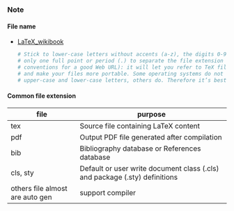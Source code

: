 ### Note
#### File name
- [LaTeX_wikibook](../../Doc/LaTeX_wikibook.pdf)
    ```bash
    # Stick to lower-case letters without accents (a-z), the digits 0-9, the hyphen (−), and
    # only one full point or period (.) to separate the file extension (somewhat similar to the
    # conventions for a good Web URL): it will let you refer to TeX files over the Web more easily
    # and make your files more portable. Some operating systems do not distinguish between
    # upper-case and lower-case letters, others do. Therefore it’s best not to mix them.
    ```

#### Common file extension
|file | purpose|
|-|-|
|tex| Source file containing LaTeX content|
|pdf| Output PDF file generated after compilation|
|bib| Bibliography database or References database|
|cls, sty| Default or user write document class (.cls) and package (.sty) definitions|
|others file almost are auto gen| support compiler|